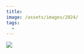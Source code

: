 ```yaml
---
title:
image: /assets/images/2024/
tags:
  -
---
```


[![](/assets/images/2024/example-thumbnail.png)](/assets/images/2024/example.png)
